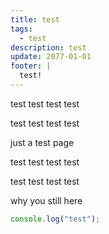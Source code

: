```yaml
---
title: test
tags:
  - test
description: test
update: 2077-01-01
footer: |
  test!
---
```


test test test test

test test test test

just a test page

test test test test

test test test test

why you still here

```ts
console.log("test");
```
